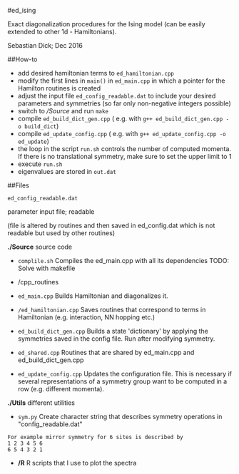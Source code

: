 #ed_ising

Exact diagonalization procedures for the Ising model (can be easily extended to
other 1d - Hamiltonians).

Sebastian Dick; Dec 2016

##How-to

- add desired hamiltonian terms to `ed_hamiltonian.cpp`
- modify the first lines in `main()` in `ed_main.cpp` in which a pointer for the Hamilton routines is created
- adjust the input file `ed_config_readable.dat` to include your desired parameters and symmetries (so far only non-negative integers possible)
- switch to */Source* and run `make`
- compile `ed_build_dict_gen.cpp` ( e.g. with `g++ ed_build_dict_gen.cpp -o build_dict`)
- compile `ed_update_config.cpp` ( e.g. with `g++ ed_update_config.cpp -o ed_update`)
- the loop in the script `run.sh` controls the number of computed momenta. If there is no translational symmetry, make sure to set the upper limit to 1
- execute `run.sh` 
- eigenvalues are stored in `out.dat`

##Files

`ed_config_readable.dat`

parameter input file; readable

(file is altered by routines and then saved in ed_config.dat which is not readable but used by other routines)

**./Source**	source code


- `complile.sh` Compiles the ed_main.cpp with all its dependencies TODO: Solve with makefile

- /cpp_routines
 - `ed_main.cpp` Builds Hamiltonian and diagonalizes it.

 - `/ed_hamiltonian.cpp` Saves routines that correspond to terms in Hamiltonian (e.g. interaction, NN hopping etc.)

 - `ed_build_dict_gen.cpp`
Builds a state 'dictionary' by applying the symmetries saved in the config file.
Run after modifying symmetry.			

 - `ed_shared.cpp`
Routines that are shared by ed_main.cpp and ed_build_dict_gen.cpp

 - `ed_update_config.cpp`
Updates the configuration file. This is necessary if several representations 
of a symmetry group want to be computed in a row (e.g. different momenta).


**./Utils**		different utilities

- `sym.py`
Create character string that describes symmetry operations 
in "config_readable.dat"	

```
For example mirror symmetry for 6 sites is described by
1 2 3 4 5 6
6 5 4 3 2 1
```

- **/R**		R scripts that I use to plot the spectra	

